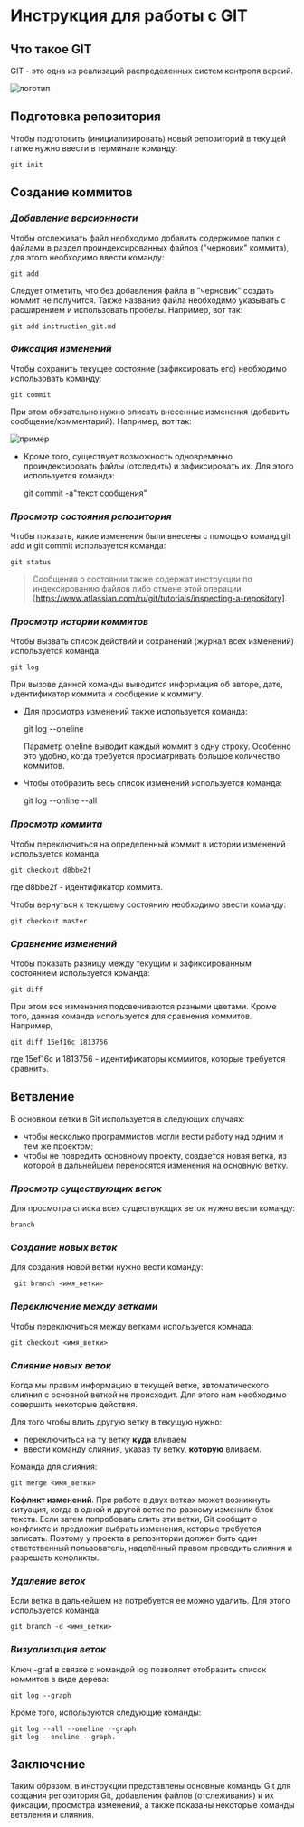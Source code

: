 # **Инструкция для работы с GIT**

## Что такое GIT

GIT - это одна из реализаций распределенных систем контроля версий.

![логотип](git.jpg)

## Подготовка репозитория

Чтобы подготовить (инициализировать) новый репозиторий в текущей папке нужно ввести в терминале команду:

    git init

## Создание коммитов

### *Добавление версионности*

Чтобы отслеживать файл необходимо добавить содержимое папки с файлами в раздел проиндексированных файлов ("черновик" коммита), для этого необходимо ввести команду:

    git add

Следует отметить, что без добавления файла в "черновик" создать коммит не получится.
Также название файла необходимо указывать 
с расширением и использовать пробелы.
Например, вот так:

    git add instruction_git.md

### *Фиксация изменений*

Чтобы сохранить текущее состояние (зафиксировать его) необходимо использовать команду:

    git commit

При этом обязательно нужно описать внесенные изменения (добавить сообщение/комментарий). 
Например, вот так:

 ![пример](gitcommit.jpg)

* Кроме того, существует возможность одновременно проиндексировать файлы (отследить) и зафиксировать их. Для этого используется команда: 

    git commit -a"текст сообщения"

### *Просмотр состояния репозитория*

Чтобы показать, какие изменения были внесены с помощью команд git add и git commit используется команда:

    git status

> Сообщения о состоянии также содержат инструкции по индексированию файлов либо отмене этой операции [https://www.atlassian.com/ru/git/tutorials/inspecting-a-repository].

### *Просмотр истории коммитов*

Чтобы вызвать список действий и сохранений (журнал всех изменений) используется команда:

    git log

При вызове данной команды выводится информация об авторе, дате, идентификатор коммита и сообщение к коммиту.

* Для просмотра изменений также используется команда:

    git log --oneline
    
    Параметр oneline выводит каждый коммит в одну строку. Особенно это удобно, когда требуется просматривать большое количество коммитов.

* Чтобы отобразить весь список изменений  используется команда:

    git log --online --all

### *Просмотр коммита*

Чтобы переключиться на определенный коммит в истории изменений используется команда:

    git checkout d8bbe2f

где d8bbe2f - идентификатор коммита.

Чтобы вернуться к текущему состоянию необходимо ввести команду:
    
    git checkout master

### *Сравнение изменений*

Чтобы показать разницу между текущим и зафиксированным состоянием используется команда:

    git diff

При этом все изменения подсвечиваются разными цветами. 
Кроме того, данная команда используется для сравнения коммитов. Например, 
    
    git diff 15ef16c 1813756

где 15ef16c и 1813756 - идентификаторы коммитов, которые требуется сравнить.

## Ветвление

В основном ветки в Git используется в следующих случаях:
 * чтобы несколько программистов могли вести работу над одним и тем же проектом;
 * чтобы не повредить основному проекту, создается новая ветка, из которой в дальнейшем переносятся изменения на основную ветку. 

### *Просмотр существующих веток*

Для просмотра списка всех существующих веток нужно вести команду: 

    branch

### *Создание новых веток*

Для создания новой ветки нужно вести команду:
    
     git branch <имя_ветки>

### *Переключение между ветками*

Чтобы переключиться между ветками используется комнада:

    git checkout <имя_ветки>

### *Слияние новых веток*

Когда мы правим информацию в текущей ветке, 
автоматического слияния с основной веткой не происходит. Для этого нам необходимо совершить некоторые действия.

Для того чтобы влить другую ветку в текущую нужно:
- переключиться на ту ветку **куда** вливаем
- ввести команду слияния, указав ту ветку, **которую** вливаем.

Команда для слияния:
    
    git merge <имя_ветки>

**Кофликт изменений**.
При работе в двух ветках может 
возникнуть ситуация, когда в одной и другой 
ветке по-разному изменили блок текста. 
Если затем попробовать слить эти ветки, Git 
сообщит о конфликте и предложит выбрать изменения, которые требуется записать. Поэтому у проекта в репозитории должен быть один 
ответственный пользователь, наделённый правом проводить слияния и разрешать конфликты.

### *Удаление веток*

Если ветка в дальнейшем не потребуется ее можно удалить. Для этого используется команда:
 
    git branch -d <имя_ветки>

### *Визуализация веток*
Ключ -graf в связке с командой log позволяет отобразить список коммитов в виде дерева:

    git log --graph 

Кроме того, используются следующие команды:
    
    git log --all --oneline --graph 
    git log --oneline --graph.

## Заключение

Таким образом, в инструкции представлены основные команды Git для создания репозитория Git, добавления файлов (отслеживания) и их фиксации, просмотра изменений, а также показаны некоторые команды ветвления и слияния.